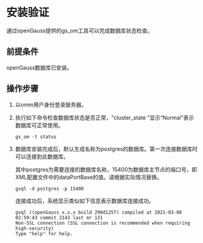 # 安装验证

通过openGauss提供的gs\_om工具可以完成数据库状态检查。

## 前提条件<a name="zh-cn_topic_0085434669_section574475764117"></a>

openGauss数据库已安装。

## 操作步骤<a name="section54111653133815"></a>

1.  以omm用户身份登录服务器。
2.  执行如下命令检查数据库状态是否正常，“cluster\_state ”显示“Normal”表示数据库可正常使用。

    ```
    gs_om -t status
    ```

3.  数据库安装完成后，默认生成名称为postgres的数据库。第一次连接数据库时可以连接到此数据库。

    其中postgres为需要连接的数据库名称，15400为数据库主节点的端口号，即XML配置文件中的dataPortBase的值。请根据实际情况替换。

    ```
    gsql -d postgres -p 15400
    ```

    连接成功后，系统显示类似如下信息表示数据库连接成功。

    ```
    gsql ((openGauss x.x.x build 290d125f) compiled at 2021-03-08 02:59:43 commit 2143 last mr 131
    Non-SSL connection (SSL connection is recommended when requiring high-security)
    Type "help" for help.

    ```
